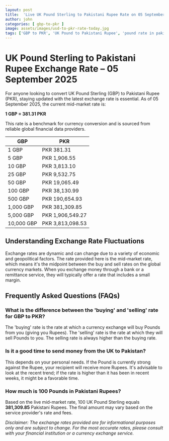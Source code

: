 ```yaml
---
layout: post
title:  'Live UK Pound Sterling to Pakistani Rupee Rate on 05 September 2025'
author: john
categories: [ gbp-to-pkr ]
image: assets/images/usd-to-pkr-rate-today.jpg
tags: ['GBP to PKR', 'UK Pound to Pakistani Rupee', 'pound rate in pakistan', 'great britain pound to pkr', 'uk to pakistan money transfer']
---
```


# UK Pound Sterling to Pakistani Rupee Exchange Rate – 05 September 2025

For anyone looking to convert UK Pound Sterling (GBP) to Pakistani Rupee (PKR), staying updated with the latest exchange rate is essential. As of 05 September 2025, the current mid-market rate is:

**1 GBP = 381.31 PKR**

This rate is a benchmark for currency conversion and is sourced from reliable global financial data providers.

| GBP | PKR |
| --- | --- |
| 1 GBP | PKR 381.31 |
| 5 GBP | PKR 1,906.55 |
| 10 GBP | PKR 3,813.10 |
| 25 GBP | PKR 9,532.75 |
| 50 GBP | PKR 19,065.49 |
| 100 GBP | PKR 38,130.99 |
| 500 GBP | PKR 190,654.93 |
| 1,000 GBP | PKR 381,309.85 |
| 5,000 GBP | PKR 1,906,549.27 |
| 10,000 GBP | PKR 3,813,098.53 |


## Understanding Exchange Rate Fluctuations

Exchange rates are dynamic and can change due to a variety of economic and geopolitical factors. The rate provided here is the mid-market rate, which means it's the midpoint between the buy and sell rates on the global currency markets. When you exchange money through a bank or a remittance service, they will typically offer a rate that includes a small margin.

## Frequently Asked Questions (FAQs)

### What is the difference between the 'buying' and 'selling' rate for GBP to PKR?

The 'buying' rate is the rate at which a currency exchange will buy Pounds from you (giving you Rupees). The 'selling' rate is the rate at which they will sell Pounds to you. The selling rate is always higher than the buying rate.

### Is it a good time to send money from the UK to Pakistan?

This depends on your personal needs. If the Pound is currently strong against the Rupee, your recipient will receive more Rupees. It's advisable to look at the recent trend; if the rate is higher than it has been in recent weeks, it might be a favorable time.

### How much is 100 Pounds in Pakistani Rupees?

Based on the live mid-market rate, 100 UK Pound Sterling equals **381,309.85** Pakistani Rupees. The final amount may vary based on the service provider's rate and fees.



*Disclaimer: The exchange rates provided are for informational purposes only and are subject to change. For the most accurate rates, please consult with your financial institution or a currency exchange service.*
